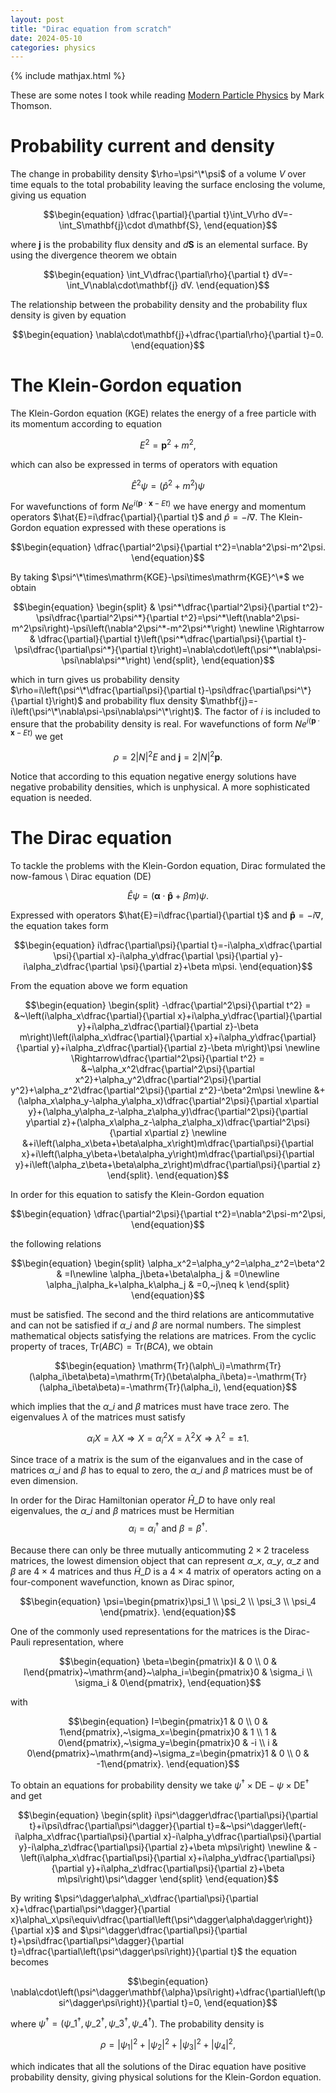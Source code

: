 ```yaml
---
layout: post
title: "Dirac equation from scratch"
date: 2024-05-10
categories: physics
---
```


{% include mathjax.html %}

These are some notes I took while reading [Modern Particle Physics](https://www.cambridge.org/highereducation/books/modern-particle-physics/CDFEBC9AE513DA60AA12DE015181A948#overview) by Mark Thomson.

# Probability current and density

The change in probability density $\rho=\psi^\*\psi$ of a volume $V$ over time equals to the total probability leaving the surface enclosing the volume, giving us equation

$$\begin{equation}
\dfrac{\partial}{\partial t}\int_V\rho dV=-\int_S\mathbf{j}\cdot d\mathbf{S},
\end{equation}$$

where $\mathbf{j}$ is the probability flux density and $d\mathbf{S}$ is an elemental surface. By using the divergence theorem we obtain

$$\begin{equation}
\int_V\dfrac{\partial\rho}{\partial t} dV=-\int_V\nabla\cdot\mathbf{j} dV.
\end{equation}$$

The relationship between the probability density and the probability flux density is given by equation

$$\begin{equation}
\nabla\cdot\mathbf{j}+\dfrac{\partial\rho}{\partial t}=0.
\end{equation}$$

# The Klein-Gordon equation

The Klein-Gordon equation ($\mathrm{KGE}$) relates the energy of a free particle with its momentum according to equation

$$\begin{equation}
E^2=\mathbf{p}^2+m^2,
\end{equation}$$

which can also be expressed in terms of operators with equation

$$\begin{equation}
\hat{E}^2\psi=(\hat{p}^2+m^2)\psi
\end{equation}$$

For wavefunctions of form $Ne^{i(\mathbf{p}\cdot\mathbf{x}-Et)}$ we have energy and momentum operators $\hat{E}=i\dfrac{\partial}{\partial t}$ and $\hat{p}=-i\nabla$. The Klein-Gordon equation expressed with these operations is

$$\begin{equation}
\dfrac{\partial^2\psi}{\partial t^2}=\nabla^2\psi-m^2\psi.
\end{equation}$$

By taking $\psi^\*\times\mathrm{KGE}-\psi\times\mathrm{KGE}^\*$ we obtain

$$\begin{equation}
\begin{split}
& \psi^*\dfrac{\partial^2\psi}{\partial t^2}-\psi\dfrac{\partial^2\psi^*}{\partial t^2}=\psi^*\left(\nabla^2\psi-m^2\psi\right)-\psi\left(\nabla^2\psi^*-m^2\psi^*\right) \newline
\Rightarrow & \dfrac{\partial}{\partial t}\left(\psi^*\dfrac{\partial\psi}{\partial t}-\psi\dfrac{\partial\psi^*}{\partial t}\right)=\nabla\cdot\left(\psi^*\nabla\psi-\psi\nabla\psi^*\right)
\end{split},
\end{equation}$$

which in turn gives us probability density $\rho=i\left(\psi^\*\dfrac{\partial\psi}{\partial t}-\psi\dfrac{\partial\psi^\*}{\partial t}\right)$ and probability flux density $\mathbf{j}=-i\left(\psi^\*\nabla\psi-\psi\nabla\psi^\*\right)$. The factor of $i$ is included to ensure that the probability density is real. For wavefunctions of form $Ne^{i(\mathbf{p}\cdot\mathbf{x}-Et)}$ we get

$$\begin{equation}
\rho=2|N|^2E~\mathrm{and}~\mathbf{j}=2|N|^2\mathbf{p}.
\end{equation}$$

Notice that according to this equation negative energy solutions have negative probability densities, which is unphysical. A more sophisticated equation is needed.

# The Dirac equation

To tackle the problems with the Klein-Gordon equation, Dirac formulated the now-famous \\
Dirac equation ($\mathrm{DE}$)

$$\begin{equation}
\hat{E}\psi=\left(\mathbf{\alpha}\cdot\mathbf{\hat{p}}+\beta m\right)\psi.
\end{equation}$$

Expressed with operators $\hat{E}=i\dfrac{\partial}{\partial t}$ and $\mathbf{\hat{p}}=-i\nabla$, the equation takes form

$$\begin{equation}
i\dfrac{\partial\psi}{\partial t}=-i\alpha_x\dfrac{\partial \psi}{\partial x}-i\alpha_y\dfrac{\partial \psi}{\partial y}-i\alpha_z\dfrac{\partial \psi}{\partial z}+\beta m\psi.
\end{equation}$$

From the equation above we form equation

$$\begin{equation}
\begin{split}
-\dfrac{\partial^2\psi}{\partial t^2} = &~\left(i\alpha_x\dfrac{\partial}{\partial x}+i\alpha_y\dfrac{\partial}{\partial y}+i\alpha_z\dfrac{\partial}{\partial z}-\beta m\right)\left(i\alpha_x\dfrac{\partial}{\partial x}+i\alpha_y\dfrac{\partial}{\partial y}+i\alpha_z\dfrac{\partial}{\partial z}-\beta m\right)\psi \newline
\Rightarrow\dfrac{\partial^2\psi}{\partial t^2} = &~\alpha_x^2\dfrac{\partial^2\psi}{\partial x^2}+\alpha_y^2\dfrac{\partial^2\psi}{\partial y^2}+\alpha_z^2\dfrac{\partial^2\psi}{\partial z^2}-\beta^2m\psi \newline
&+(\alpha_x\alpha_y-\alpha_y\alpha_x)\dfrac{\partial^2\psi}{\partial x\partial y}+(\alpha_y\alpha_z-\alpha_z\alpha_y)\dfrac{\partial^2\psi}{\partial y\partial z}+(\alpha_x\alpha_z-\alpha_z\alpha_x)\dfrac{\partial^2\psi}{\partial x\partial z} \newline
&+i\left(\alpha_x\beta+\beta\alpha_x\right)m\dfrac{\partial\psi}{\partial x}+i\left(\alpha_y\beta+\beta\alpha_y\right)m\dfrac{\partial\psi}{\partial y}+i\left(\alpha_z\beta+\beta\alpha_z\right)m\dfrac{\partial\psi}{\partial z}
\end{split}.
\end{equation}$$

In order for this equation to satisfy the Klein-Gordon equation

$$\begin{equation}
\dfrac{\partial^2\psi}{\partial t^2}=\nabla^2\psi-m^2\psi,
\end{equation}$$

the following relations

$$\begin{equation}
\begin{split}
\alpha_x^2=\alpha_y^2=\alpha_z^2=\beta^2 & =I\newline
\alpha_j\beta+\beta\alpha_j & =0\newline
\alpha_j\alpha_k+\alpha_k\alpha_j & =0,~j\neq k
\end{split}
\end{equation}$$

must be satisfied. The second and the third relations are anticommutative and can not be satisfied if $\alpha\_i$ and $\beta$ are normal numbers. The simplest mathematical objects satisfying the relations are matrices. From the cyclic property of traces, $\mathrm{Tr}\left(ABC\right)=\mathrm{Tr}\left(BCA\right)$, we obtain

$$\begin{equation}
\mathrm{Tr}(\alph\_i)=\mathrm{Tr}(\alpha_i\beta\beta)=\mathrm{Tr}(\beta\alpha_i\beta)=-\mathrm{Tr}(\alpha_i\beta\beta)=-\mathrm{Tr}(\alpha_i),
\end{equation}$$

which implies that the $\alpha\_i$ and $\beta$ matrices must have trace zero. The eigenvalues $\lambda$ of the matrices must satisfy

$$\begin{equation}
\alpha_iX=\lambda X\Rightarrow X=\alpha_i^2X=\lambda^2X\Rightarrow\lambda^2=\pm1.
\end{equation}$$

Since trace of a matrix is the sum of the eiganvalues and in the case of matrices $\alpha\_i$ and $\beta$ has to equal to zero, the $\alpha\_i$ and $\beta$ matrices must be of even dimension.

In order for the Dirac Hamiltonian operator $\hat{H}\_D$ to have only real eigenvalues, the $\alpha\_i$ and $\beta$ matrices must be Hermitian
$$\begin{equation}
\alpha_i=\alpha_i^\dagger~\mathrm{and}~\beta=\beta^\dagger.
\end{equation}$$

Because there can only be three mutually anticommuting $2\times2$ traceless matrices, the lowest dimension object that can represent $\alpha\_x$, $\alpha\_y$, $\alpha\_z$ and $\beta$ are $4\times4$ matrices and thus $\hat{H}\_D$ is a $4\times4$ matrix of operators acting on a four-component wavefunction, known as Dirac spinor,

$$\begin{equation}
\psi=\begin{pmatrix}\psi_1 \\ \psi_2 \\ \psi_3 \\ \psi_4 \end{pmatrix}.
\end{equation}$$

One of the commonly used representations for the matrices is the Dirac-Pauli representation, where

$$\begin{equation}
\beta=\begin{pmatrix}I & 0 \\ 0 & I\end{pmatrix}~\mathrm{and}~\alpha_i=\begin{pmatrix}0 & \sigma_i \\ \sigma_i & 0\end{pmatrix},
\end{equation}$$

with

$$\begin{equation}
I=\begin{pmatrix}1 & 0 \\ 0 & 1\end{pmatrix},~\sigma_x=\begin{pmatrix}0 & 1 \\ 1 & 0\end{pmatrix},~\sigma_y=\begin{pmatrix}0 & -i \\ i & 0\end{pmatrix}~\mathrm{and}~\sigma_z=\begin{pmatrix}1 & 0 \\ 0 & -1\end{pmatrix}.
\end{equation}$$

To obtain an equations for probability density we take $\psi^\dagger\times\mathrm{DE}-\psi\times\mathrm{DE}^\dagger$ and get

$$\begin{equation}
\begin{split}
i\psi^\dagger\dfrac{\partial\psi}{\partial t}+i\psi\dfrac{\partial\psi^\dagger}{\partial t}=&~\psi^\dagger\left(-i\alpha_x\dfrac{\partial\psi}{\partial x}-i\alpha_y\dfrac{\partial\psi}{\partial y}-i\alpha_z\dfrac{\partial\psi}{\partial z}+\beta m\psi\right) \newline
& -\left(i\alpha_x\dfrac{\partial\psi}{\partial x}+i\alpha_y\dfrac{\partial\psi}{\partial y}+i\alpha_z\dfrac{\partial\psi}{\partial z}+\beta m\psi\right)\psi^\dagger
\end{split}
\end{equation}$$

By writing $\psi^\dagger\alpha\_x\dfrac{\partial\psi}{\partial x}+\dfrac{\partial\psi^\dagger}{\partial x}\alpha\_x\psi\equiv\dfrac{\partial\left(\psi^\dagger\alpha\dagger\right)}{\partial x}$ and $\psi^\dagger\dfrac{\partial\psi}{\partial t}+\psi\dfrac{\partial\psi^\dagger}{\partial t}=\dfrac{\partial\left(\psi^\dagger\psi\right)}{\partial t}$ the equation becomes

$$\begin{equation}
\nabla\cdot\left(\psi^\dagger\mathbf{\alpha}\psi\right)+\dfrac{\partial\left(\psi^\dagger\psi\right)}{\partial t}=0,
\end{equation}$$

where $\psi^\dagger=\left(\psi\_1^\dagger,\psi\_2^\dagger,\psi\_3^\dagger,\psi\_4^\dagger\right)$. The probability density is

$$
\rho=|\psi_1|^2+|\psi_2|^2+|\psi_3|^2+|\psi_4|^2,
$$

which indicates that all the solutions of the Dirac equation have positive probability density, giving physical solutions for the Klein-Gordon equation.
